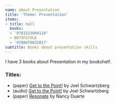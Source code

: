 ```yaml
---
name: about Presentation
title: 'Theme: Presentation'
items:
- title: null
  books:
  - '9781523094110'
  - B075FG7HLK
  - '9780470632017'
subtitle: Books about presentation skills
---
```

I have 3 books about Presentation in my bookshelf.

### Titles:
- (paper) [Get to the Point!](/books/info/9781523094110) by Joel Schwartzberg
- (audio) [Get to the Point!](/books/info/B075FG7HLK) by Joel Schwartzberg
- (paper) [Resonate](/books/info/9780470632017) by Nancy Duarte
